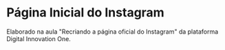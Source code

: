 # Página Inicial do Instagram
Elaborado na aula "Recriando a página oficial do Instagram" da plataforma Digital Innovation One.

